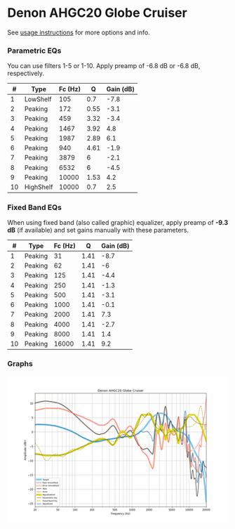 # Denon AHGC20 Globe Cruiser
See [usage instructions](https://github.com/jaakkopasanen/AutoEq#usage) for more options and info.

### Parametric EQs
You can use filters 1-5 or 1-10. Apply preamp of -6.8 dB or -6.8 dB, respectively.

|   # | Type      |   Fc (Hz) |    Q |   Gain (dB) |
|-----|-----------|-----------|------|-------------|
|   1 | LowShelf  |       105 | 0.7  |        -7.8 |
|   2 | Peaking   |       172 | 0.55 |        -3.1 |
|   3 | Peaking   |       459 | 3.32 |        -3.4 |
|   4 | Peaking   |      1467 | 3.92 |         4.8 |
|   5 | Peaking   |      1987 | 2.89 |         6.1 |
|   6 | Peaking   |       940 | 4.61 |        -1.9 |
|   7 | Peaking   |      3879 | 6    |        -2.1 |
|   8 | Peaking   |      6532 | 6    |        -4.5 |
|   9 | Peaking   |     10000 | 1.53 |         4.2 |
|  10 | HighShelf |     10000 | 0.7  |         2.5 |

### Fixed Band EQs
When using fixed band (also called graphic) equalizer, apply preamp of **-9.3 dB** (if available) and set gains manually with these parameters.

|   # | Type    |   Fc (Hz) |    Q |   Gain (dB) |
|-----|---------|-----------|------|-------------|
|   1 | Peaking |        31 | 1.41 |        -8.7 |
|   2 | Peaking |        62 | 1.41 |        -6   |
|   3 | Peaking |       125 | 1.41 |        -4.4 |
|   4 | Peaking |       250 | 1.41 |        -1.3 |
|   5 | Peaking |       500 | 1.41 |        -3.1 |
|   6 | Peaking |      1000 | 1.41 |        -0.1 |
|   7 | Peaking |      2000 | 1.41 |         7.3 |
|   8 | Peaking |      4000 | 1.41 |        -2.7 |
|   9 | Peaking |      8000 | 1.41 |         1.4 |
|  10 | Peaking |     16000 | 1.41 |         9.2 |

### Graphs
![](./Denon%20AHGC20%20Globe%20Cruiser.png)
